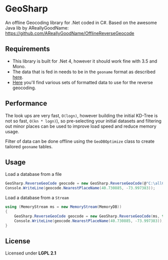 GeoSharp
========

An offline Geocoding library for .Net coded in C#.
Based on the awesome Java lib by AReallyGoodName: https://github.com/AReallyGoodName/OfflineReverseGeocode

## Requirements

- This library is built for .Net 4, however it should work fine with 3.5 and Mono.
- The data that is fed in needs to be in the `geoname` format as described [here](http://download.geonames.org/export/dump/readme.txt).
- [Here](http://download.geonames.org/export/dump/) you'll find various sets of formatted data to use for the reverse geocoding.

## Performance

The look ups are very fast, `O(logn)`, however building the initial KD-Tree is not so fast, `O(kn * logn)`),
so pre-selecting your initial datasets and filtering out minor places can be used to improve load speed and reduce
memory usage.

Filter of data can be done offline using the `GeoDBOptimize` class to create tailored `geoname` tables.

## Usage

Load a database from a file
```cs
GeoSharp.ReverseGeoCode geocode = new GeoSharp.ReverseGeoCode(@"C:\allCountries.txt", true);
Console.WriteLine(geocode.NearestPlaceName(40.730885, -73.997383));
```

Load a database from a `Stream`
```cs
using (MemoryStream ms = new MemoryStream(MemoryDB))
{
	GeoSharp.ReverseGeoCode geocode = new GeoSharp.ReverseGeoCode(ms, true);
	Console.WriteLine(geocode.NearestPlaceName(40.730885, -73.997383));
}
```

## License

Licensed under **LGPL 2.1**

